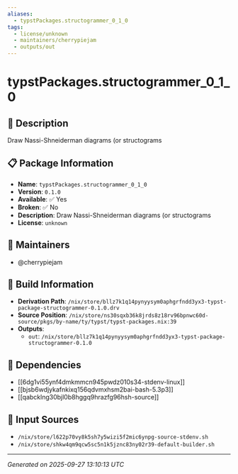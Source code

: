 ```yaml
---
aliases:
  - typstPackages.structogrammer_0_1_0
tags:
  - license/unknown
  - maintainers/cherrypiejam
  - outputs/out
---
```


# typstPackages.structogrammer_0_1_0

## 📝 Description

Draw Nassi-Shneiderman diagrams (or structograms

## 📋 Package Information

- **Name**: `typstPackages.structogrammer_0_1_0`
- **Version**: `0.1.0`
- **Available**: ✅ Yes
- **Broken**: ✅ No
- **Description**: Draw Nassi-Shneiderman diagrams (or structograms
- **License**: `unknown`
## 👥 Maintainers

- @cherrypiejam


## 🔧 Build Information

- **Derivation Path**: `/nix/store/bllz7k1q14pynyysym0aphgrfndd3yx3-typst-package-structogrammer-0.1.0.drv`
- **Source Position**: `/nix/store/ns30sqxb36k8jrds8z18rv96bpnwc60d-source/pkgs/by-name/ty/typst/typst-packages.nix:39`
- **Outputs**:
  - `out`:  `/nix/store/bllz7k1q14pynyysym0aphgrfndd3yx3-typst-package-structogrammer-0.1.0`

## 🔗 Dependencies

- [[6dg1vi55ynf4dmkmmcn945pwdz010s34-stdenv-linux]]
- [[bjsb6wdjykafnkixq156qdvmxhsm2bai-bash-5.3p3]]
- [[qabcklng30bjl0b8hggq9hrazfg96hsh-source]]

## 📁 Input Sources

- `/nix/store/l622p70vy8k5sh7y5wizi5f2mic6ynpg-source-stdenv.sh`
- `/nix/store/shkw4qm9qcw5sc5n1k5jznc83ny02r39-default-builder.sh`

---
*Generated on 2025-09-27 13:10:13 UTC*
